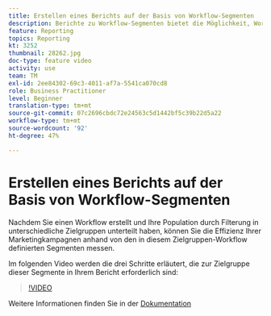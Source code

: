 ```yaml
---
title: Erstellen eines Berichts auf der Basis von Workflow-Segmenten
description: Berichte zu Workflow-Segmenten bietet die Möglichkeit, Workflow-Segment-Code in dynamischem Berichte hinzuzufügen.
feature: Reporting
topics: Reporting
kt: 3252
thumbnail: 28262.jpg
doc-type: feature video
activity: use
team: TM
exl-id: 2ee84302-69c3-4011-af7a-5541ca070cd8
role: Business Practitioner
level: Beginner
translation-type: tm+mt
source-git-commit: 07c2696cbdc72e24563c5d1442bf5c39b22d5a22
workflow-type: tm+mt
source-wordcount: '92'
ht-degree: 47%

---
```


# Erstellen eines Berichts auf der Basis von Workflow-Segmenten

Nachdem Sie einen Workflow erstellt und Ihre Population durch Filterung in unterschiedliche Zielgruppen unterteilt haben, können Sie die Effizienz Ihrer Marketingkampagnen anhand von den in diesem Zielgruppen-Workflow definierten Segmenten messen.

Im folgenden Video werden die drei Schritte erläutert, die zur Zielgruppe dieser Segmente in Ihrem Bericht erforderlich sind:

>[!VIDEO](https://video.tv.adobe.com/v/28262?quality=12)

Weitere Informationen finden Sie in der [Dokumentation](https://docs.adobe.com/content/help/en/campaign-standard/using/reporting/customizing-reports/creating-a-report-workflow-segment.html)
